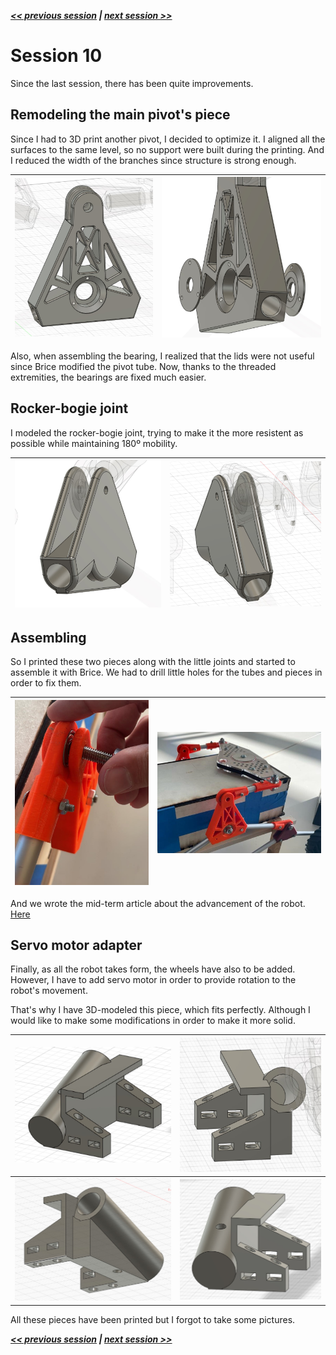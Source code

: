 ***[<< previous session](session09.md) | [next session >>](session11.md)***

# Session 10

Since the last session, there has been quite improvements.

## Remodeling the main pivot's piece

Since I had to 3D print another pivot, I decided to optimize it.
I aligned all the surfaces to the same level, so no support were built during the printing.
And I reduced the width of the branches since structure is strong enough.

|![img](../../Documentation/Images/pivot.jpg)|![img](../../Documentation/Images/pivot2.jpg)|
|:---:|:---:|

Also, when assembling the bearing, I realized that the lids were not useful since Brice modified the pivot tube.
Now, thanks to the threaded extremities, the bearings are fixed much easier.

## Rocker-bogie joint

I modeled the rocker-bogie joint, trying to make it the more resistent as possible while maintaining 180º mobility.

|![img](../../Documentation/Images/pivot3.jpg)|![img](../../Documentation/Images/pivot4.jpg)|
|:---:|:---:|

## Assembling

So I printed these two pieces along with the little joints and started to assemble it with Brice.
We had to drill little holes for the tubes and pieces in order to fix them.

|![img](../../Documentation/Images/joint.jpg)|![img](../../Documentation/Images/robot.jpg)|
|:---:|:---:|

And we wrote the mid-term article about the advancement of the robot.
[Here](../../Documentation/EGAIA-article.pdf)

## Servo motor adapter

Finally, as all the robot takes form, the wheels have also to be added.
However, I have to add servo motor in order to provide rotation to the robot's movement.

That's why I have 3D-modeled this piece, which fits perfectly.
Although I would like to make some modifications in order to make it more solid.

|![img](../../Documentation/Images/servo1.jpg)|![img](../../Documentation/Images/servo2.jpg)|
|:---:|:---:|
|![img](../../Documentation/Images/servo3.jpg)|![img](../../Documentation/Images/servo4.jpg)|

All these pieces have been printed but I forgot to take some pictures.

***[<< previous session](session09.md) | [next session >>](session11.md)***

